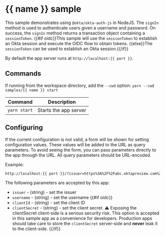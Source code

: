 # {{ name }} sample

This sample demonstrates using `@okta/okta-auth-js` in NodeJS. The `signIn` method is used to authenticate users given a username and password. On success, the `signIn` method returns a transaction object containing a `sessionToken`. {{#if oidc}}This sample will use the `sessionToken` to establish an Okta session and execute the OIDC flow to obtain tokens. {{else}}The `sessionToken` can be used to establish an Okta session.{{/if}}

By default the app server runs at `http://localhost:{{ port }}`.

## Commands

If running from the workspace directory, add the `--cwd` option: `yarn --cwd samples/{{ name }} start`

| Command               | Description                    |
| --------------------- | ------------------------------ |
| `yarn start`          | Starts the app server |

## Configuring

If the current configuration is not valid, a form will be shown for setting configuration values. These values will be added to the URL as query parameters. To avoid seeing the form, you can pass parameters directly to the app through the URL. All query parameters should be URL-encoded.

Example:

```html
http://localhost:{{ port }}/?issuer=https%3A%2F%2Fabc.oktapreview.com%2Foauth2%2Fdefault
```

The following parameters are accepted by this app:

* `issuer` - (string) - set the issuer
* `username` - (string) - set the username
{{#if oidc}}
* `clientId` - (string) - set the client ID
* `clientSecret` - (string) - set the client secret. :warning: Exposing the clientSecret client-side is a serious security risk. This option is accepted in this sample app as a convenience for developers. Production apps should take care to store the `clientSecret` server-side and **never** leak it to the client-side.
{{/if}}
